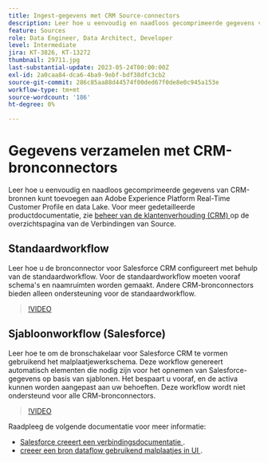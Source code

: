 ```yaml
---
title: Ingest-gegevens met CRM Source-connectors
description: Leer hoe u eenvoudig en naadloos gecomprimeerde gegevens van CRM-bronnen kunt toevoegen aan Adobe Experience Platform Real-Time Customer Profile en data Lake.
feature: Sources
role: Data Engineer, Data Architect, Developer
level: Intermediate
jira: KT-3826, KT-13272
thumbnail: 29711.jpg
last-substantial-update: 2023-05-24T00:00:00Z
exl-id: 2a0caa84-dca6-4ba9-9ebf-bdf38dfc3cb2
source-git-commit: 286c85aa88d44574f00ded67f0de8e0c945a153e
workflow-type: tm+mt
source-wordcount: '186'
ht-degree: 0%

---
```


# Gegevens verzamelen met CRM-bronconnectors

Leer hoe u eenvoudig en naadloos gecomprimeerde gegevens van CRM-bronnen kunt toevoegen aan Adobe Experience Platform Real-Time Customer Profile en data Lake. Voor meer gedetailleerde productdocumentatie, zie [ beheer van de klantenverhouding (CRM) ](https://experienceleague.adobe.com/docs/experience-platform/sources/home.html?lang=nl-NL#access-control-for-sources-in-data-ingestion) op de overzichtspagina van de Verbindingen van Source.

## Standaardworkflow

Leer hoe u de bronconnector voor Salesforce CRM configureert met behulp van de standaardworkflow. Voor de standaardworkflow moeten vooraf schema&#39;s en naamruimten worden gemaakt. Andere CRM-bronconnectors bieden alleen ondersteuning voor de standaardworkflow.

>[!VIDEO](https://video.tv.adobe.com/v/29711?learn=on&enablevpops)

## Sjabloonworkflow (Salesforce)

Leer hoe te om de bronschakelaar voor Salesforce CRM te vormen gebruikend het malplaatjewerkschema. Deze workflow genereert automatisch elementen die nodig zijn voor het opnemen van Salesforce-gegevens op basis van sjablonen. Het bespaart u vooraf, en de activa kunnen worden aangepast aan uw behoeften. Deze workflow wordt niet ondersteund voor alle CRM-bronconnectors.

>[!VIDEO](https://video.tv.adobe.com/v/3419422?learn=on&enablevpops)

Raadpleeg de volgende documentatie voor meer informatie:
* [ Salesforce creeert een verbindingsdocumentatie ](https://experienceleague.adobe.com/docs/experience-platform/sources/ui-tutorials/create/crm/salesforce.html?lang=nl-NL).
* [ creeer een bron dataflow gebruikend malplaatjes in UI ](https://experienceleague.adobe.com/docs/experience-platform/sources/ui-tutorials/templates.html?lang=nl-NL#).

